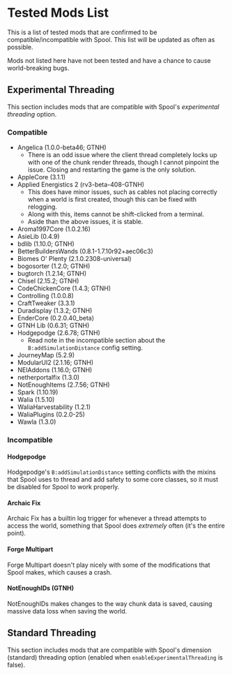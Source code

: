 # Tested Mods List

This is a list of tested mods that are confirmed to be compatible/incompatible with Spool.
This list will be updated as often as possible.

Mods not listed here have not been tested and have a chance to cause world-breaking bugs.

## Experimental Threading
This section includes mods that are compatible with Spool's *experimental threading* option.

### Compatible

- Angelica (1.0.0-beta46; GTNH)
  - There is an odd issue where the client thread completely locks up with one of the chunk render threads, though I cannot pinpoint the issue. Closing and restarting the game is the only solution.
- AppleCore (3.1.1)
- Applied Energistics 2 (rv3-beta-408-GTNH)
  - This does have minor issues, such as cables not placing correctly when a world is first created, though this can be fixed with relogging.
  - Along with this, items cannot be shift-clicked from a terminal.
  - Aside than the above issues, it is stable.
- Aroma1997Core (1.0.2.16)
- AsieLib (0.4.9)
- bdlib (1.10.0; GTNH)
- BetterBuildersWands (0.8.1-1.7.10r92+aec06c3)
- Biomes O' Plenty (2.1.0.2308-universal)
- bogosorter (1.2.0; GTNH)
- bugtorch (1.2.14; GTNH)
- Chisel (2.15.2; GTNH)
- CodeChickenCore (1.4.3; GTNH)
- Controlling (1.0.0.8)
- CraftTweaker (3.3.1)
- Duradisplay (1.3.2; GTNH)
- EnderCore (0.2.0.40_beta)
- GTNH Lib (0.6.31; GTNH)
- Hodgepodge (2.6.78; GTNH)
  - Read note in the incompatible section about the `B:addSimulationDistance` config setting.
- JourneyMap (5.2.9)
- ModularUI2 (2.1.16; GTNH)
- NEIAddons (1.16.0; GTNH)
- netherportalfix (1.3.0)
- NotEnoughItems (2.7.56; GTNH)
- Spark (1.10.19)
- Walia (1.5.10)
- WaliaHarvestability (1.2.1)
- WaliaPlugins (0.2.0-25)
- Wawla (1.3.0)


### Incompatible
#### Hodgepodge
Hodgepodge's `B:addSimulationDistance` setting conflicts with the mixins that Spool uses to thread and add safety to some core classes, so it must be disabled for Spool to work properly.
#### Archaic Fix
Archaic Fix has a builtin log trigger for whenever a thread attempts to access the world, something that Spool does *extremely* often (it's the entire point).
#### Forge Multipart
Forge Multipart doesn't play nicely with some of the modifications that Spool makes, which causes a crash.
#### NotEnoughIDs (GTNH)
NotEnoughIDs makes changes to the way chunk data is saved, causing massive data loss when saving the world.

## Standard Threading
This section includes mods that are compatible with Spool's dimension (standard) threading option (enabled when `enableExperimentalThreading` is false).

